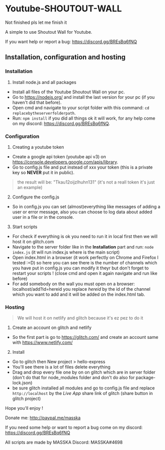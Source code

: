 # Youtube-SHOUTOUT-WALL

Not finished pls let me finish it

A simple to use Shoutout Wall for Youtube.

If you want help or report a bug: https://discord.gg/BREsBq6fNQ

## Installation, configuration and hosting

### Installation


1. Install node.js and all packages

- Install all files of the Youtube Shoutout Wall on your pc.
- Go to https://nodejs.org/ and install the last version for your pc (if you haven't did that before).
- Open cmd and navigate to your script folder with this command: `cd replacebytheserverfolderpath`.
- Run: `npm install` if you did all things ok it will work, for any help come on my discord: https://discord.gg/BREsBq6fNQ.

### Configuration


1. Creating a youtube token

- Create a google api token (youtube api v3) on https://console.developers.google.com/apis/library.
- Go to config.js file and put instead of xxx your token (this is a private key so **NEVER** put it in public).
> the result will be: "Tkau12oijzlhuhn131" (it's not a reall token it's just an example)

2. Configure the config.js

- So in config.js you can set (almost)everything like messages of adding a user or error message,
  also you can choose to log data about added user in a file or in the console.
  
3. Start scripts

- For check if everything is ok you need to run it in local first then we will host it on glitch.com
- Navigate to the server folder like in the **Installation** part and run: `node index.js` (it will run index.js where is the main script)
- Open index.html in a browser (it work perfectly on Chrome and Firefox I tested :=D) so here you can see there is the number of channels
  which you have put in config.js you can modify it theyr but don't forget to restart your scripts ! (close cmd and open it again navigate and run like before)
- For add somebody on the wall you must open on a browser: localhost/add?id=hereid you replace *hereid* by the id of the channel which you want to add
  and it will be added on the index.html tab.
  
### Hosting

> We will host it on netlify and glitch because it's ez pez to do it

1. Create an account on glitch and netlify

- So the first part is go to https://glitch.com/ and create an account same with https://www.netlify.com/

2. Install

- Go to glitch then New project > hello-express
- You'll see there is a lot of files delete everything
- Drag and drop every file one by on on glitch which are in server folder (don't do that for node_modules folder and don't do also for package-lock.json)
- be sure glitch installed all modules and go to config.js file and replace `http://localhost` by the *Live App* share link of glitch (share button in glitch project)





Hope you'll enjoy !

Donate me:
http://paypal.me/masska

If you need some help or want to report a bug come on my discord:
https://discord.gg/BREsBq6fNQ

All scripts are made by MASSKA
Discord: MASSKA#4698
